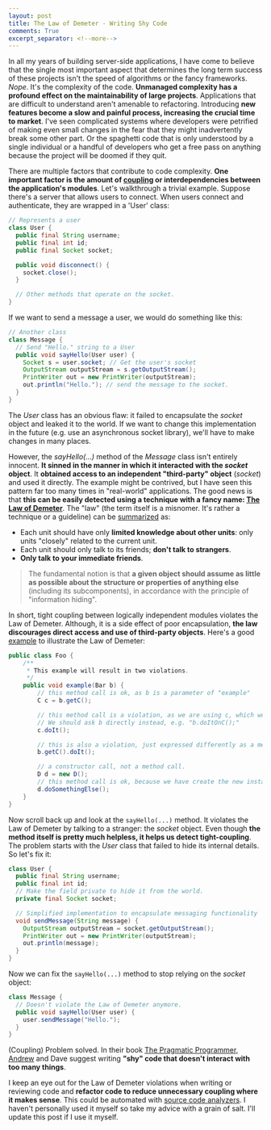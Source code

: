 ```yaml
---
layout: post
title: The Law of Demeter - Writing Shy Code
comments: True
excerpt_separator: <!--more-->
---
```


In all my years of building server-side applications, I have come to believe that the single most important aspect that determines the long term success of these projects isn't the speed of algorithms or the fancy frameworks. *Nope*. It's the complexity of the code. **Unmanaged complexity has a profound effect on the maintainability of large projects**. Applications that are difficult to understand aren't amenable to refactoring. Introducing **new features become a slow and painful process, increasing the crucial time to market**. I've seen complicated systems where developers were petrified of making even small changes in the fear that they might inadvertently break some other part. Or the spaghetti code that is only understood by a single individual or a handful of developers who get a free pass on anything because the project will be doomed if they quit.

<!--more-->

There are multiple factors that contribute to code complexity. **One important factor is the amount of [coupling](https://en.wikipedia.org/wiki/Coupling_(computer_programming)) or interdependencies between the application's modules**. Let's walkthrough a trivial example. Suppose there's a server that allows users to connect. When users connect and authenticate, they are wrapped in a 'User' class:

```java
// Represents a user
class User {
  public final String username;
  public final int id;
  public final Socket socket;

  public void disconnect() {
    socket.close();
  }

  // Other methods that operate on the socket.
}
```

If we want to send a message a user, we would do something like this:

```java
// Another class
class Message {
  // Send "Hello." string to a User
  public void sayHello(User user) {
    Socket s = user.socket; // Get the user's socket
    OutputStream outputStream = s.getOutputStream();
    PrintWriter out = new PrintWriter(outputStream);
    out.println("Hello."); // send the message to the socket.
  }
}
```

The *User* class has an obvious flaw: it failed to encapsulate the *socket* object and leaked it to the world. If we want to change this implementation in the future (e.g. use an asynchronous socket library), we'll have to make changes in many places.

However, the *sayHello(...)* method of the *Message* class isn't entirely innocent. **It sinned in the manner in which it interacted with the *socket* object**. It **obtained access to an independent "third-party" object** (*socket*) and used it directly. The example might be contrived, but I have seen this pattern far too many times in "real-world" applications. The good news is that **this can be easily detected using a technique with a fancy name: [The Law of Demeter](http://www.ccs.neu.edu/research/demeter/papers/law-of-demeter/oopsla88-law-of-demeter.pdf)**. The "law" (the term itself is a misnomer. It's rather a technique or a guideline) can be [summarized](https://en.wikipedia.org/wiki/Law_of_Demeter) as:

>
- Each unit should have only **limited knowledge about other units**: only units "closely" related to the current unit.
- Each unit should only talk to its friends; **don't talk to strangers**.
- **Only talk to your immediate friends**.
>
> The fundamental notion is that **a given object should assume as little as possible about the structure or properties of anything else** (including its subcomponents), in accordance with the principle of "information hiding".

In short, tight coupling between logically independent modules violates the Law of Demeter. Although, it is a side effect of poor encapsulation, **the law discourages direct access and use of third-party objects**. Here's a good [example](http://pmd.github.io/pmd-5.1.3/rules/java/coupling.html) to illustrate the Law of Demeter:

```java
public class Foo {
    /**
     * This example will result in two violations.
     */
    public void example(Bar b) {
        // this method call is ok, as b is a parameter of "example"
        C c = b.getC();

        // this method call is a violation, as we are using c, which we got from B.
        // We should ask b directly instead, e.g. "b.doItOnC();"
        c.doIt();

        // this is also a violation, just expressed differently as a method chain without temporary variables.
        b.getC().doIt();

        // a constructor call, not a method call.
        D d = new D();
        // this method call is ok, because we have create the new instance of D locally.
        d.doSomethingElse();
    }
}
```

Now scroll back up and look at the `sayHello(...)` method. It violates the Law of Demeter by talking to a stranger: the *socket* object. Even though **the method itself is pretty much helpless, it helps us detect tight-coupling**. The problem starts with the *User* class that failed to hide its internal details. So let's fix it:

```java
class User {
  public final String username;
  public final int id;
  // Make the field private to hide it from the world.
  private final Socket socket;

  // Simplified implementation to encapsulate messaging functionality
  void sendMessage(String message) {
    OutputStream outputStream = socket.getOutputStream();
    PrintWriter out = new PrintWriter(outputStream);
    out.println(message);
  }
}
```
Now we can fix the `sayHello(...)` method to stop relying on the *socket* object:

```java
class Message {
  // Doesn't violate the Law of Demeter anymore.
  public void sayHello(User user) {
    user.sendMessage("Hello.");
  }
}
```

(Coupling) Problem solved. In their book [The Pragmatic Programmer](https://www.amazon.com/Pragmatic-Programmer-Journeyman-Master/dp/020161622X), [Andrew](https://twitter.com/pragmaticandy) and Dave suggest writing **"shy" code that doesn't interact with too many things**.

I keep an eye out for the Law of Demeter violations when writing or reviewing code and **refactor code to reduce unnecessary coupling where it makes sense**. This could be automated with [source code analyzers](http://pmd.github.io/). I haven't personally used it myself so take my advice with a grain of salt. I'll update this post if I use it myself.
